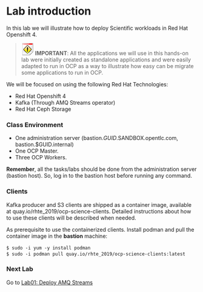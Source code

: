 # Lab introduction

In this lab we will illustrate how to deploy Scientific workloads in Red Hat Openshift 4.

> ![IMPORTANT](../imgs/important-icon.png) **IMPORTANT**: All the applications we will use in this hands-on lab were initially created as standalone applications and were easily adapted to run in OCP as a way to illustrate how easy can be migrate some applications to run in OCP.

We will be focused on using the following Red Hat Technologies:

* Red Hat Openshift 4
* Kafka (Through AMQ Streams operator)
* Red Hat Ceph Storage

### Class Environment

* One administration server (bastion.$GUID.$SANDBOX.opentlc.com, bastion.$GUID.internal)
* One OCP Master.
* Three OCP Workers.

**Remember**, all the tasks/labs should be done from the administration server (bastion host). So, log in to the bastion host before running any command.

### Clients

Kafka producer and S3 clients are shipped as a container image, available at quay.io/rhte_2019/ocp-science-clients.
Detailed instructions about how to use these clients will be described when needed.

As prerequisite to use the containerized clients. Install podman and pull the container image in the **bastion** machine:

```
$ sudo -i yum -y install podman
$ sudo -i podman pull quay.io/rhte_2019/ocp-science-clients:latest
```

### Next Lab
Go to [Lab01: Deploy AMQ Streams](https://github.com/jadebustos/ocp-science/blob/master/hands-on-lab-script/amq-streams/README.md)
